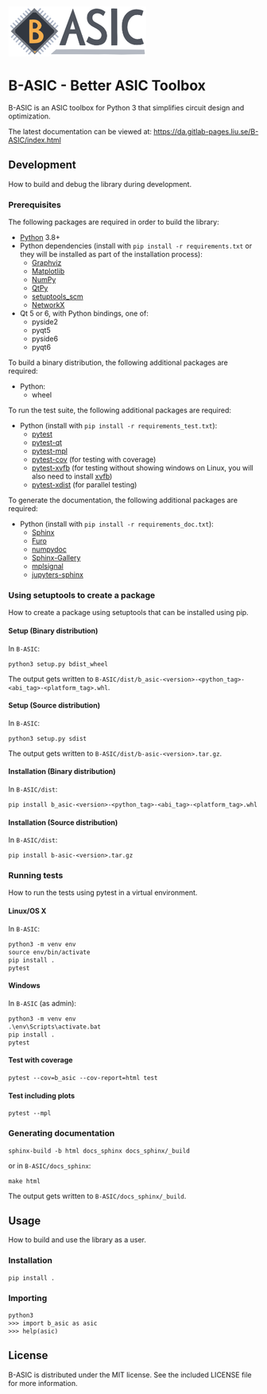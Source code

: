 <img src="logos/logo.png" width="278" height="100">

# B-ASIC - Better ASIC Toolbox

B-ASIC is an ASIC toolbox for Python 3 that simplifies circuit design and optimization.

The latest documentation can be viewed at: https://da.gitlab-pages.liu.se/B-ASIC/index.html

## Development

How to build and debug the library during development.

### Prerequisites

The following packages are required in order to build the library:

-   [Python](https://python.org/) 3.8+
-   Python dependencies (install with `pip install -r requirements.txt` or they will be installed as part of the
    installation process):
    -   [Graphviz](https://graphviz.org/)
    -   [Matplotlib](https://matplotlib.org/)
    -   [NumPy](https://numpy.org/)
    -   [QtPy](https://github.com/spyder-ide/qtpy)
    -   [setuptools_scm](https://github.com/pypa/setuptools_scm/)
    -   [NetworkX](https://networkx.org/)
-   Qt 5 or 6, with Python bindings, one of:
    - pyside2
    - pyqt5
    - pyside6
    - pyqt6

To build a binary distribution, the following additional packages are required:

-   Python:
    -   wheel

To run the test suite, the following additional packages are required:

-   Python (install with `pip install -r requirements_test.txt`):
    -   [pytest](https://pytest.org/)
    -   [pytest-qt](https://pytest-qt.readthedocs.io/)
    -   [pytest-mpl](https://github.com/matplotlib/pytest-mpl/)
    -   [pytest-cov](https://pytest-cov.readthedocs.io/en/latest/) (for testing with coverage)
    -   [pytest-xvfb](https://github.com/The-Compiler/pytest-xvfb) (for testing without showing windows on Linux, you will also need to install [xvfb](https://www.x.org/releases/X11R7.6/doc/man/man1/Xvfb.1.xhtml))
    -   [pytest-xdist](https://pytest-xdist.readthedocs.io/) (for parallel testing)

To generate the documentation, the following additional packages are required:

-   Python (install with `pip install -r requirements_doc.txt`):
    -   [Sphinx](https://www.sphinx-doc.org/)
    -   [Furo](https://pradyunsg.me/furo/)
    -   [numpydoc](https://numpydoc.readthedocs.io/)
    -   [Sphinx-Gallery](https://sphinx-gallery.github.io/)
    -   [mplsignal](https://mplsignal.readthedocs.io/)
    -   [jupyters-sphinx](https://jupyter-sphinx.readthedocs.io/)

### Using setuptools to create a package

How to create a package using setuptools that can be installed using pip.

#### Setup (Binary distribution)

In `B-ASIC`:

```
python3 setup.py bdist_wheel
```

The output gets written to `B-ASIC/dist/b_asic-<version>-<python_tag>-<abi_tag>-<platform_tag>.whl`.

#### Setup (Source distribution)

In `B-ASIC`:

```
python3 setup.py sdist
```

The output gets written to `B-ASIC/dist/b-asic-<version>.tar.gz`.

#### Installation (Binary distribution)

In `B-ASIC/dist`:

```
pip install b_asic-<version>-<python_tag>-<abi_tag>-<platform_tag>.whl
```

#### Installation (Source distribution)

In `B-ASIC/dist`:

```
pip install b-asic-<version>.tar.gz
```

### Running tests

How to run the tests using pytest in a virtual environment.

#### Linux/OS X

In `B-ASIC`:

```
python3 -m venv env
source env/bin/activate
pip install .
pytest
```

#### Windows

In `B-ASIC` (as admin):

```
python3 -m venv env
.\env\Scripts\activate.bat
pip install .
pytest
```

#### Test with coverage

```
pytest --cov=b_asic --cov-report=html test
```

#### Test including plots

```
pytest --mpl
```


### Generating documentation

```
sphinx-build -b html docs_sphinx docs_sphinx/_build
```
or in `B-ASIC/docs_sphinx`:
```
make html
```

The output gets written to `B-ASIC/docs_sphinx/_build`.

## Usage

How to build and use the library as a user.

### Installation

```
pip install .
```

### Importing

```
python3
>>> import b_asic as asic
>>> help(asic)
```

## License

B-ASIC is distributed under the MIT license.
See the included LICENSE file for more information.
